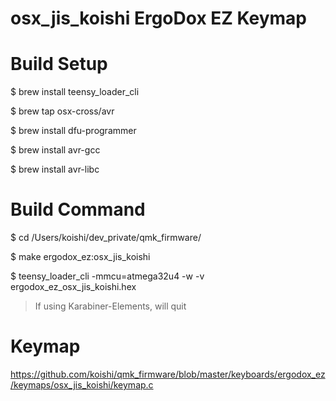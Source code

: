 # osx_jis_koishi ErgoDox EZ Keymap

# Build Setup

$ brew install teensy_loader_cli

$ brew tap osx-cross/avr

$ brew install dfu-programmer

$ brew install avr-gcc

$ brew install avr-libc

# Build Command

$ cd /Users/koishi/dev_private/qmk_firmware/

$ make ergodox_ez:osx_jis_koishi

$ teensy_loader_cli -mmcu=atmega32u4 -w -v ergodox_ez_osx_jis_koishi.hex

> If using Karabiner-Elements, will quit

# Keymap

https://github.com/koishi/qmk_firmware/blob/master/keyboards/ergodox_ez/keymaps/osx_jis_koishi/keymap.c

